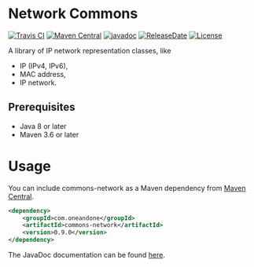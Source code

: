 Network Commons
============
[![Travis CI](https://travis-ci.org/1and1/commons-network.svg?branch=master)](https://travis-ci.org/1and1/commons-network)
[![Maven Central](https://maven-badges.herokuapp.com/maven-central/com.oneandone/network-commons/badge.svg)](https://maven-badges.herokuapp.com/maven-central/com.oneandone/network-commons)
[![javadoc](https://javadoc.io/badge2/com.oneandone/network-commons/javadoc.svg)](https://javadoc.io/doc/com.oneandone/network-commons)
[![ReleaseDate](https://img.shields.io/github/release-date/1and1/commons-network)](https://github.com/1and1/commons-network/releases)
[![License](https://img.shields.io/badge/License-Apache%202.0-blue.svg)](https://opensource.org/licenses/Apache-2.0)


A library of IP network representation classes, like
* IP (IPv4, IPv6),
* MAC address,
* IP network.

## Prerequisites

* Java 8 or later
* Maven 3.6 or later
 
Usage
============
You can include commons-network as a Maven dependency from [Maven Central](https://mvnrepository.com/artifact/com.oneandone/commons-network).

```xml
<dependency>
    <groupId>com.oneandone</groupId>
    <artifactId>commons-network</artifactId>
    <version>0.9.0</version>
</dependency>
```
The JavaDoc documentation can be found [here](http://api.sfuhrm.de/commons-network/com/ionos/network/commons/package-summary.html).
